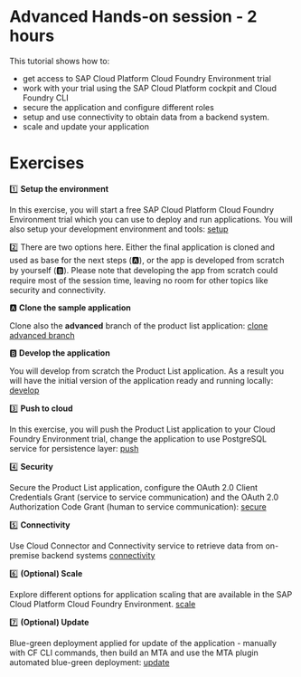 # Advanced Hands-on session - 2 hours

This tutorial shows how to:
* get access to SAP Cloud Platform Cloud Foundry Environment trial
* work with your trial using the SAP Cloud Platform cockpit and Cloud Foundry CLI
* secure the application and configure different roles
* setup and use connectivity to obtain data from a backend system.
* scale and update your application

# Exercises

:one: **Setup the environment**

In this exercise, you will start a free SAP Cloud Platform Cloud Foundry Environment trial which you can use to deploy and run applications. You will also setup your development environment and tools: [setup](../01_setup)

:two:
There are two options here. Either the final application is cloned and used as base for the next steps (:a:), or the app is developed from scratch by yourself (:b:).
Please note that developing the app from scratch could require most of the session time, leaving no room for other topics like security and connectivity.

:a: **Clone the sample application**

Clone also the **advanced** branch of the product list application: [clone advanced branch](../11_clonebranch)

:b: **Develop the application**

You will develop from scratch the Product List application. As a result you will have the initial version of the application ready and running locally: [develop](../03_develop)

:three: **Push to cloud**

In this exercise, you will push the Product List application to your Cloud Foundry Environment trial, change the application to use PostgreSQL service for persistence layer: [push](../04_push)

:four: **Security**

Secure the Product List application, configure the OAuth 2.0 Client Credentials Grant (service to service communication) and the OAuth 2.0 Authorization Code Grant (human to service communication):  [secure](../09_secure)

:five: **Connectivity**

Use Cloud Connector and Connectivity service to retrieve data from on-premise backend systems [connectivity](../10_connectivity)

:six: **(Optional) Scale**

Explore different options for application scaling that are available in the SAP Cloud Platform Cloud Foundry Environment.  [scale](../07_scale)

:seven: **(Optional) Update**

Blue-green deployment applied for update of the application - manually with CF CLI commands, then build an MTA and use the MTA plugin automated blue-green deployment: [update](../08_update)
